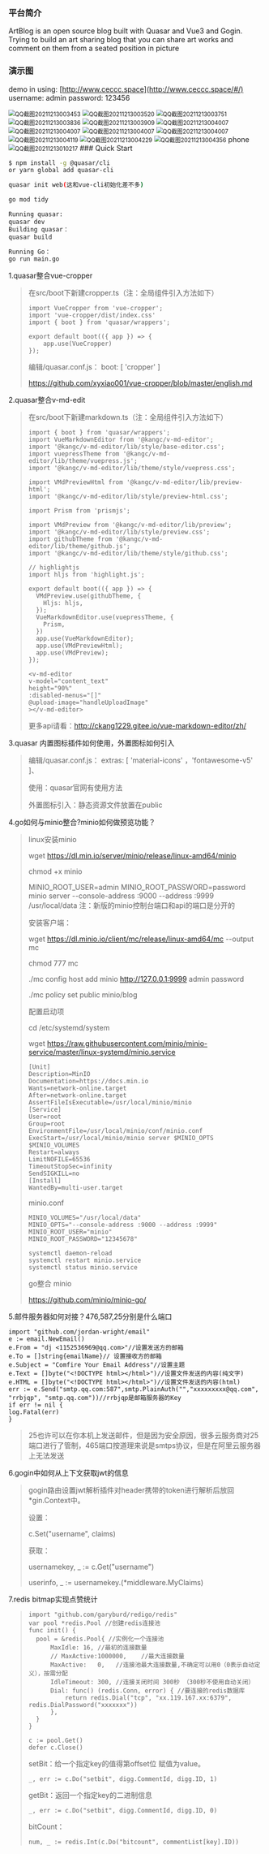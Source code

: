 ### 平台简介

  ArtBlog is an open source blog built with Quasar and Vue3 and Gogin. Trying to build an art sharing blog that you can share art works and comment on them from a seated position in picture

### 演示图


demo in using:
[http://www.ceccc.space](http://www.ceccc.space/#/)
username: admin
password: 123456


<img src="img/Snipaste_2024-03-15_17-43-27.png" alt="QQ截图20211213003453" style="zoom: 80%;" />
<img src="img/QQ截图20211213003520.png" alt="QQ截图20211213003520" style="zoom: 80%;" />
<img src="img/QQ截图20211213003751.png" alt="QQ截图20211213003751" style="zoom: 80%;" />
<img src="img/QQ截图20211213003836.png" alt="QQ截图20211213003836" style="zoom: 80%;" />
<img src="img/QQ截图20211213003909.png" alt="QQ截图20211213003909" style="zoom: 80%;" />
<img src="img/QQ截图20211213004007.png" alt="QQ截图20211213004007" style="zoom: 80%;" />
<img src="img/QQ截图20220116185033.png" alt="QQ截图20211213004007" style="zoom: 80%;" />
<img src="img/QQ截图20220116184051.png" alt="QQ截图20211213004007" style="zoom: 80%;" />
<img src="img/QQ截图20220116185351.png" alt="QQ截图20211213004007" style="zoom: 80%;" />
<img src="img/QQ截图20211213004119.png" alt="QQ截图20211213004119" style="zoom: 80%;" />
<img src="img/QQ截图20211213004229.png" alt="QQ截图20211213004229" style="zoom: 80%;" />
<img src="img/QQ截图20211213004356.png" alt="QQ截图20211213004356" style="zoom: 80%;" />
phone
<img src="img/QQ截图20211213010217.png" alt="QQ截图20211213010217" style="zoom: 80%;" />
### Quick Start

```bash
$ npm install -g @quasar/cli
or yarn global add quasar-cli

quasar init web(这和vue-cli初始化差不多)

go mod tidy

Running quasar:
quasar dev
Building quasar：
quasar build

Running Go：
go run main.go
```



1.quasar整合vue-cropper

> 在src/boot下新建cropper.ts（注：全局组件引入方法如下）
>
> ```
> import VueCropper from 'vue-cropper'; 
> import 'vue-cropper/dist/index.css'
> import { boot } from 'quasar/wrappers';
> 
> export default boot(({ app }) => {
>     app.use(VueCropper)
> });
> ```
>
> 编辑/quasar.conf.js： boot: [ 'cropper' ]
>
> https://github.com/xyxiao001/vue-cropper/blob/master/english.md

2.quasar整合v-md-edit

> 在src/boot下新建markdown.ts（注：全局组件引入方法如下）
>
> ```
> import { boot } from 'quasar/wrappers';
> import VueMarkdownEditor from '@kangc/v-md-editor';
> import '@kangc/v-md-editor/lib/style/base-editor.css';
> import vuepressTheme from '@kangc/v-md-editor/lib/theme/vuepress.js';
> import '@kangc/v-md-editor/lib/theme/style/vuepress.css';
> 
> import VMdPreviewHtml from '@kangc/v-md-editor/lib/preview-html';
> import '@kangc/v-md-editor/lib/style/preview-html.css';
> 
> import Prism from 'prismjs';
> 
> import VMdPreview from '@kangc/v-md-editor/lib/preview';
> import '@kangc/v-md-editor/lib/style/preview.css';
> import githubTheme from '@kangc/v-md-editor/lib/theme/github.js';
> import '@kangc/v-md-editor/lib/theme/style/github.css';
> 
> // highlightjs
> import hljs from 'highlight.js';
> 
> export default boot(({ app }) => {
>   VMdPreview.use(githubTheme, {
>     Hljs: hljs,
>   });
>   VueMarkdownEditor.use(vuepressTheme, {
>     Prism,
>   })
>   app.use(VueMarkdownEditor);
>   app.use(VMdPreviewHtml);
>   app.use(VMdPreview);
> });
> ```
>
> ```
> <v-md-editor 
> v-model="content_text" 
> height="90%"
> :disabled-menus="[]"
> @upload-image="handleUploadImage"
> ></v-md-editor>
> ```
>
> 更多api请看：http://ckang1229.gitee.io/vue-markdown-editor/zh/

3.quasar 内置图标插件如何使用，外置图标如何引入

> 编辑/quasar.conf.js：
> extras: [  'material-icons' ，'fontawesome-v5'  ]、
>
> 使用：quasar官网有使用方法<q-icon name="..." />
>
> 外置图标引入：静态资源文件放置在public

4.go如何与minio整合?minio如何做预览功能？

> linux安装minio
>
> wget https://dl.min.io/server/minio/release/linux-amd64/minio
>
> chmod +x minio
>
> MINIO_ROOT_USER=admin MINIO_ROOT_PASSWORD=password minio server --console-address :9000 	--address :9999 /usr/local/data
> 注：新版的minio控制台端口和api的端口是分开的
>
> 安装客户端：
>
> wget https://dl.minio.io/client/mc/release/linux-amd64/mc --output mc
>
> chmod 777 mc
>
> ./mc config host add minio http://127.0.0.1:9999 admin password
>
> ./mc policy set public minio/blog
>
> 配置启动项
>
> cd /etc/systemd/system
>
> wget https://raw.githubusercontent.com/minio/minio-service/master/linux-systemd/minio.service
>
> ```
> [Unit]
> Description=MinIO
> Documentation=https://docs.min.io
> Wants=network-online.target
> After=network-online.target
> AssertFileIsExecutable=/usr/local/minio/minio
> [Service]
> User=root
> Group=root
> EnvironmentFile=/usr/local/minio/conf/minio.conf
> ExecStart=/usr/local/minio/minio server $MINIO_OPTS $MINIO_VOLUMES
> Restart=always
> LimitNOFILE=65536
> TimeoutStopSec=infinity
> SendSIGKILL=no
> [Install]
> WantedBy=multi-user.target
> ```
>
> minio.conf
>
> ```
> MINIO_VOLUMES="/usr/local/data"
> MINIO_OPTS="--console-address :9000 --address :9999"
> MINIO_ROOT_USER="minio"
> MINIO_ROOT_PASSWORD="12345678"
> ```
>
> ```
> systemctl daemon-reload
> systemctl restart minio.service
> systemctl status minio.service
> ```
>
> go整合 minio
>
> https://github.com/minio/minio-go/

5.邮件服务器如何对接？476,587,25分别是什么端口

```
import "github.com/jordan-wright/email"
e := email.NewEmail()
e.From = "dj <1152536969@qq.com>"//设置发送方的邮箱
e.To = []string{emailName}// 设置接收方的邮箱
e.Subject = "Comfire Your Email Address"//设置主题
e.Text = []byte("<!DOCTYPE html></html>")//设置文件发送的内容(纯文字)
e.HTML = []byte("<!DOCTYPE html></html>")//设置文件发送的内容(html)
err := e.Send("smtp.qq.com:587",smtp.PlainAuth("","xxxxxxxxx@qq.com", "rrbjqp", "smtp.qq.com"))//rrbjqp是邮箱服务器的Key
if err != nil {
log.Fatal(err)
}
```

> 25也许可以在你本机上发送邮件，但是因为安全原因，很多云服务商对25端口进行了管制，465端口按道理来说是smtps协议，但是在阿里云服务器上无法发送

6.gogin中如何从上下文获取jwt的信息

> gogin路由设置jwt解析插件对header携带的token进行解析后放回*gin.Context中。
>
> 设置：
>
> c.Set("username", claims)
>
> 获取：
>
> usernamekey, _ := c.Get("username")
>
> userinfo, _ := usernamekey.(*middleware.MyClaims)

7.redis bitmap实现点赞统计

> ```
> import "github.com/garyburd/redigo/redis"
> var pool *redis.Pool //创建redis连接池
> func init() {
> 	pool = &redis.Pool{ //实例化一个连接池
> 		MaxIdle: 16, //最初的连接数量
> 		// MaxActive:1000000,    //最大连接数量
> 		MaxActive:   0,   //连接池最大连接数量,不确定可以用0（0表示自动定义），按需分配
> 		IdleTimeout: 300, //连接关闭时间 300秒 （300秒不使用自动关闭）
> 		Dial: func() (redis.Conn, error) { //要连接的redis数据库
> 			return redis.Dial("tcp", "xx.119.167.xx:6379", redis.DialPassword("xxxxxxx"))
> 		},
> 	}
> }
> ```
>
> ```
> c := pool.Get()
> defer c.Close()
> ```
>
> setBit：给一个指定key的值得第offset位 赋值为value。
>
> ```
> _, err := c.Do("setbit", digg.CommentId, digg.ID, 1)
> ```
>
> getBit：返回一个指定key的二进制信息
>
> ```
> _, err := c.Do("setbit", digg.CommentId, digg.ID, 0)
> ```
>
> bitCount：
>
> ```
> num, _ := redis.Int(c.Do("bitcount", commentList[key].ID))
> ```

